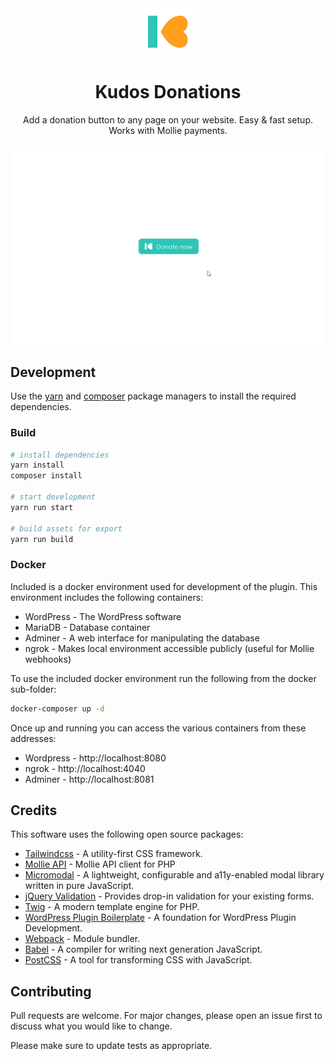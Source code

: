 <div align="center">
    <img alt="Kudos logo" src="assets/icon-256x256.png" width="75">
    <h1>Kudos Donations</h1>
    Add a donation button to any page on your website. Easy & fast setup. Works with Mollie payments.
    <br>
    <br>
    <img src="assets/demo-1.gif" alt="Kudos Donations">
</div>

## Development

Use the [yarn](https://yarnpkg.com/) and [composer](https://getcomposer.org/) package managers to install the required dependencies.

### Build

````bash
# install dependencies
yarn install
composer install

# start development
yarn run start

# build assets for export
yarn run build
````

### Docker

Included is a docker environment used for development of the plugin. This environment includes the following containers:
- WordPress - The WordPress software
- MariaDB - Database container
- Adminer - A web interface for manipulating the database
- ngrok - Makes local environment accessible publicly (useful for Mollie webhooks)

To use the included docker environment run the following from the docker sub-folder:
````bash
docker-composer up -d
````

Once up and running you can access the various containers from these addresses:

- Wordpress - http://localhost:8080
- ngrok - http://localhost:4040
- Adminer - http://localhost:8081


## Credits
This software uses the following open source packages:
- [Tailwindcss](https://tailwindcss.com/) - A utility-first CSS framework.
- [Mollie API](https://github.com/mollie/mollie-api-php) - Mollie API client for PHP
- [Micromodal](https://micromodal.now.sh/) - A lightweight, configurable and a11y-enabled modal library written in pure JavaScript.
- [jQuery Validation](https://github.com/jquery-validation/jquery-validation) - Provides drop-in validation for your existing forms. 
- [Twig](https://twig.symfony.com/) - A modern template engine for PHP.
- [WordPress Plugin Boilerplate](https://github.com/DevinVinson/WordPress-Plugin-Boilerplate) -  A foundation for WordPress Plugin Development.
- [Webpack](https://webpack.js.org/) - Module bundler.
- [Babel](https://github.com/babel/babel-loader) - A compiler for writing next generation JavaScript.
- [PostCSS](https://github.com/postcss/postcss-loader) - A tool for transforming CSS with JavaScript.

## Contributing
Pull requests are welcome. For major changes, please open an issue first to discuss what you would like to change.

Please make sure to update tests as appropriate.